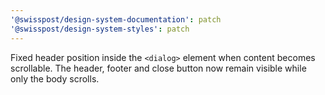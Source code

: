 ```yaml
---
'@swisspost/design-system-documentation': patch
'@swisspost/design-system-styles': patch
---
```


Fixed header position inside the `<dialog>` element when content becomes scrollable. The header, footer and close button now remain visible while only the body scrolls.
